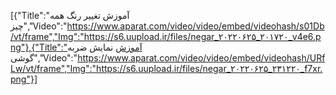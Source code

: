 [{"Title":"آموزش تغییر رنگ همه چیز","Video":"https://www.aparat.com/video/video/embed/videohash/s01Db/vt/frame","Img":"https://s6.uupload.ir/files/negar_۲۰۲۲۰۶۲۵_۲۰۱۷۲۰_v4e6.png"},{"Title":"آموزش نمایش ضربه گوشی","Video":"https://www.aparat.com/video/video/embed/videohash/URfLw/vt/frame","Img":"https://s6.uupload.ir/files/negar_۲۰۲۲۰۶۲۵_۲۳۱۲۲۰_f7xr.png"}]
